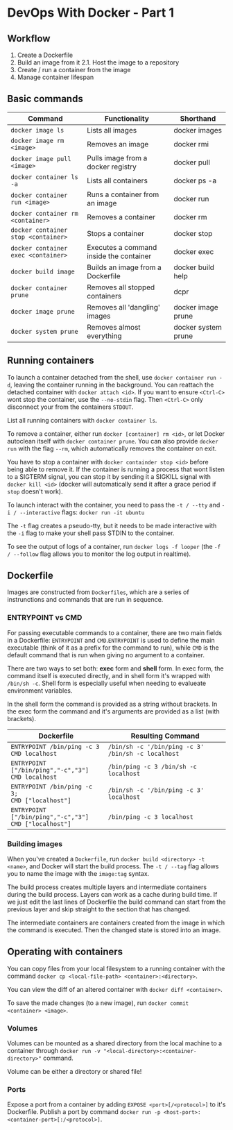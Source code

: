 # DevOps With Docker - Part 1

## Workflow

1. Create a Dockerfile
2. Build an image from it
    2.1. Host the image to a repository
3. Create / run a container from the image
4. Manage container lifespan

## Basic commands

| Command                                | Functionality                           | Shorthand
|----------------------------------------|-----------------------------------------|--------------
| `docker image ls`                      | Lists all images                        | docker images
| `docker image rm <image>`              | Removes an image                        | docker rmi
| `docker image pull <image>`            | Pulls image from a docker registry      | docker pull
| `docker container ls -a`               | Lists all containers                    | docker ps -a
| `docker container run <image>`         | Runs a container from an image          | docker run
| `docker container rm <container>`      | Removes a container                     | docker rm
| `docker container stop <container>`    | Stops a container                       | docker stop
| `docker container exec <container>`    | Executes a command inside the container | docker exec
| `docker build image`                   | Builds an image from a Dockerfile       | docker build help
| `docker container prune`               | Removes all stopped containers          | dcpr
| `docker image prune`                   | Removes all 'dangling' images           | docker image prune
| `docker system prune`                  | Removes almost everything               | docker system prune

## Running containers

To launch a container detached from the shell, use `docker container run -d`, leaving the container running in the background. You can reattach the detached container with `docker attach <id>`. If you want to ensure `<Ctrl-C>` wont stop the container, use the `--no-stdin` flag. Then `<Ctrl-C>` only disconnect your from the containers `STDOUT`.

List all running containers with `docker container ls`.

To remove a container, either run `docker [container] rm <id>`, or let Docker autoclean itself with `docker container prune`. You can also provide `docker run` with the flag `--rm`, which automatically removes the container on exit.

You have to stop a container with `docker containder stop <id>` before being able to remove it.
If the container is running a process that wont listen to a SIGTERM signal, you can stop it by sending it a SIGKILL signal with `docker kill <id>` (docker will automatically send it after a grace period if `stop` doesn't work).

To launch interact with the container, you need to pass the `-t / --tty` and `-i / --interactive` flags: `docker run -it ubuntu`

The `-t` flag creates a pseudo-tty, but it needs to be made interactive with the `-i` flag to make your shell pass STDIN to the container.

To see the output of logs of a container, run `docker logs -f looper` (the `-f / --follow` flag allows you to monitor the log output in realtime).

## Dockerfile

Images are constructed from `Dockerfiles`, which are a series of instrunctions and commands that are run in sequence.

### ENTRYPOINT vs CMD

For passing executable commands to a container, there are two main fields in a Dockerfile: `ENTRYPOINT` and `CMD`.`ENTRYPOINT` is used to define the main executable (think of it as a prefix for the command to run), while `CMD` is the default command that is run when giving no argument to a container.

There are two ways to set both: **exec** form and **shell** form. In exec form, the command itself is executed directly, and in shell form it's wrapped with `/bin/sh -c`. Shell form is especially useful when needing to evalueate environment variables.

In the shell form the command is provided as a string without brackets. In the exec form the command and it's arguments are provided as a list (with brackets).

| Dockerfile                                                   | Resulting Command
|--------------------------------------------------------------|----------------------------------------------------|
| `ENTRYPOINT /bin/ping -c 3`<br/>`CMD localhost`              | `/bin/sh -c '/bin/ping -c 3' /bin/sh -c localhost` |
| `ENTRYPOINT ["/bin/ping","-c","3"]`<br/>`CMD localhost`      | `/bin/ping -c 3 /bin/sh -c localhost`              |
| `ENTRYPOINT /bin/ping -c 3;`<br/>`CMD ["localhost"]`         | `/bin/sh -c '/bin/ping -c 3' localhost`            |
| `ENTRYPOINT ["/bin/ping","-c","3"]`<br/>`CMD ["localhost"]`  | `/bin/ping -c 3 localhost`                         |

### Building images

When you've created a `Dockerfile`, run `docker build <directory> -t <name>`, and Docker will start the build process. The `-t / --tag` flag allows you to name the image with the `image:tag` syntax.

The build process creates multiple layers and intermediate containers during the build process. Layers can work as a cache during build time. If we just edit the last lines of Dockerfile the build command can start from the previous layer and skip straight to the section that has changed.

The intermediate containers are containers created from the image in which the command is executed. Then the changed state is stored into an image.

## Operating with containers

You can copy files from your local filesystem to a running container with the command `docker cp <local-file-path> <container>:<directory>`.

You can view the diff of an altered container with `docker diff <container>`.

To save the made changes (to a new image), run `docker commit <container> <image>`.

### Volumes

Volumes can be mounted as a shared directory from the local machine to a container through `docker run -v "<local-directory>:<container-directory>"` command.

Volume can be either a directory or shared file!

### Ports

Expose a port from a container by adding `EXPOSE <port>[/<protocol>]` to it's Dockerfile.
Publish a port by command `docker run -p <host-port>:<container-port>[:/<protocol>]`.

